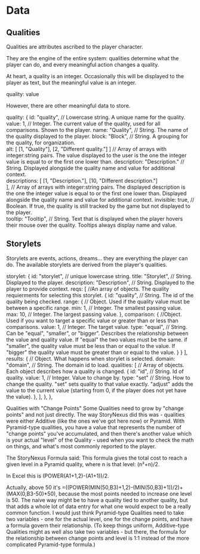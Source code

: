 # Data

## Qualities 
Qualities are attributes ascribed to the player character.

They are the engine of the entire system: qualities determine what the player can do, and every meaningful action changes a quality.

At heart, a quality is an integer. Occasionally this will be displayed to the player as text, but the meaningful value is an integer. 

quality: value

However, there are other meaningful data to store.

quality: {
    id: "quality", // Lowercase string. A unique name for the quality.
    value: 1, // Integer. The current value of the quality, used for all comparisons. Shown to the player.
    name: "Quality", // String. The name of the quality displayed to the player. 
    block: "Block", // String. A grouping for the quality, for organization.  
    alt: [
      [1, "Quality"],
      [2, "Different quality."]
     ] // Array of arrays with integer:string pairs. The value displayed to the user is the one the integer value is equal to or the first one lower than.
    description: "Description." // String. Displayed alongside the quality name and value for additional context.  
    descriptions: [
      [1, "Description."],
      [10, "Different description."]  
    ], // Array of arrays with integer:string pairs. The displayed description is the one the integer value is equal to or the first one lower than. Displayed alongside the quality name and value for additional context.
    invisible: true, // Boolean. If true, the quality is still tracked by the game but not displayed to the player.  
    tooltip: "Tooltip", // String. Text that is displayed when the player hovers their mouse over the quality. Tooltips always display name and value.


  ## Storylets
  Storylets are events, actions, dreams... they are everything the player can do. The available storylets are derived from the player's qualities. 

   storylet: {
    id: "storylet", // unique lowercase string. 
    title: "Storylet", // String. Displayed to the player. 
    description: "Description", // String. Displayed to the player to provide context.
    reqs: [ //An array of objects. The quality requierments for selecting this storylet. 
      {
        id: "quality", // String. The id of the quality being checked.
        range: { // Object. Used if the quality value must be between a specific range.
          min: 1, // Integer. The smallest passing value.
          max: 10, // Integer. The largest passing value.
        },
        comparison: { //Object. Used if you want to target a specific value or greater than or less than comparisons.
          value: 1, // Integer. The target value.
          type: "equal", // String. Can be "equal", "smaller", or "bigger". Describes the relationship between the value and quality value. If "equal" the two values must be the same. if "smaller", the quality value must be less than or equal to the value. If "bigger" the quality value must be greater than or equal to the value.
        }
      } 
    ],
    results: { // Object. What happens when storylet is selected.
        domain: "domain", // String. The domain id to load.
        qualities: [ // Array of objects. Each object describes how a quality is changed.
          {
            id: "id", // String. Id of quality.
            value: 1, // Integer. Value to change by.
            type: "set" // String. How to change the quality. "set" sets quality to that value exactly. "adjust" adds the value to the current value (starting from 0, if the player does not yet have the value).
          },
        ],
      },
  }, 



  Qualities with "Change Points"
Some Qualities need to grow by "change points" and not just directly. The way StoryNexus did this was - qualities were either Additive (like the ones we've got here now) or Pyramid. With Pyramid-type qualities, you have a value that represents the number of "change points" you've accumulated, and then there's another value which is your actual "level" of the Quality - used when you want to check the math on things, and what's most commonly reported to the player.

The StoryNexus Formula said:
This formula gives the total cost to reach a given level in a Pyramid quality, where n is that level: (n²+n)/2.

In Excel this is (POWER(A1+1,2)-(A1+1))/2.

Actually, above 50 it's =((POWER(MIN(50,B3)+1,2)-(MIN(50,B3)+1))/2)+(MAX(0,B3-50)*50), because the most points needed to increase one level is 50.
The naive way might be to have a quality tied to another quality, but that adds a whole lot of data entry for what one would expect to be a really common function. I would just think Pyramid-type Qualities need to take two variables - one for the actual level, one for the change points, and have a formula govern their relationship. (To keep things uniform, Additive-type Qualities might as well also take two variables - but there, the formula for the relationship between change points and level is 1:1 instead of the more complicated Pyramid-type formula.)